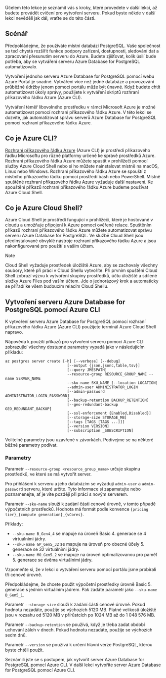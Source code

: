 Účelem této lekce je seznámit vás s kroky, které provedete v další lekci, až budete provádět cvičení pro vytvoření serveru. Pokud byste někde v další lekci nevěděli jak dál, vraťte se do této části.

## <a name="scenario"></a>Scénář

Předpokládejme, že používáte místní databázi PostgreSQL. Vaše společnost se teď chystá rozšířit funkce podpory zařízení, dostupnosti, sledování dat a zpracování přesunutím serveru do Azure. Budete zjišťovat, kolik úsilí bude potřeba, aby se vytváření serveru Azure Database for PostgreSQL automatizovalo.

Vytvoření jednoho serveru Azure Database for PostgreSQL pomocí webu Azure Portal je snadné. Vytváření více než jedné databáze a provozování průběžné údržby jenom pomocí portálu může být únavné. Když budete chtít automatizovat úkoly správy, použijete k vytváření skriptů rozhraní příkazového řádku Azure (Azure CLI).

Vytváření téměř libovolného prostředku v rámci Microsoft Azure je možné automatizovat pomocí rozhraní příkazového řádku Azure. V této lekci se dozvíte, jak automatizovat správu serverů Azure Database for PostgreSQL pomocí rozhraní příkazového řádku Azure.

## <a name="what-is-the-azure-cli"></a>Co je Azure CLI?

[Rozhraní příkazového řádku Azure](https://docs.microsoft.com/cli/azure?azure-portal=true) (Azure CLI) je prostředí příkazového řádku Microsoftu pro různé platformy určené ke správě prostředků Azure. Rozhraní příkazového řádku Azure můžete spustit v prohlížeči pomocí služby Azure Cloud Shell nebo si ho můžete nainstalovat místně na macOS, Linux nebo Windows. Rozhraní příkazového řádku Azure se spouští z místního příkazového řádku pomocí prostředí bash nebo PowerShell. Místně spuštěné rozhraní příkazového řádku Azure vyžaduje další nastavení. Ke spouštění příkazů rozhraní příkazového řádku Azure budeme používat Azure Cloud Shell.

## <a name="what-is-azure-cloud-shell"></a>Co je Azure Cloud Shell?

Azure Cloud Shell je prostředí fungující v prohlížeči, které je hostované v cloudu a umožňuje připojení k Azure pomocí ověřené relace. Spuštěním příkazů rozhraní příkazového řádku Azure můžete automatizovat správu serveru Azure Database for PostgreSQL. Ve službě Cloud Shell jsou předinstalované obvyklé nástroje rozhraní příkazového řádku Azure a jsou nakonfigurované pro použití s vaším účtem.

> [!NOTE]
> Cloud Shell vyžaduje prostředek úložiště Azure, aby se zachovaly všechny soubory, které při práci v Cloud Shellu vytvoříte. Při prvním spuštění Cloud Shell zobrazí výzvu k vytvoření skupiny prostředků, účtu úložiště a sdílené složky Azure Files pod vaším účtem. Jde o jednorázový krok a automaticky se přiřadí ke všem budoucím relacím Cloud Shellu.

## <a name="create-an-azure-database-for-postgresql-server-using-the-azure-cli"></a>Vytvoření serveru Azure Database for PostgreSQL pomocí Azure CLI

K vytvoření serveru Azure Database for PostgreSQL pomocí rozhraní příkazového řádku Azure (Azure CLI) použijete terminál Azure Cloud Shell napravo.

Nápověda k použití příkazů pro vytvoření serveru pomocí Azure CLI zobrazující všechny dostupné parametry vypadá jako v následujícím příkladu:

```azurecli
az postgres server create [-h] [--verbose] [--debug]
                            [--output {json,jsonc,table,tsv}]
                            [--query JMESPATH]
                            --resource-group RESOURCE_GROUP_NAME --name SERVER_NAME
                            --sku-name SKU_NAME [--location LOCATION]
                            --admin-user ADMINISTRATOR_LOGIN
                            [--admin-password ADMINISTRATOR_LOGIN_PASSWORD]
                            [--backup-retention BACKUP_RETENTION]
                            [--geo-redundant-backup GEO_REDUNDANT_BACKUP]
                            [--ssl-enforcement {Enabled,Disabled}]
                            [--storage-size STORAGE_MB]
                            [--tags [TAGS [TAGS ...]]]
                            [--version VERSION]
                            [--subscription _SUBSCRIPTION]

```

Volitelné parametry jsou uzavřené v závorkách. Podívejme se na některé běžné parametry podívat.

### <a name="parameters"></a>Parametry

Parametr `--resource-group <resource_group_name>` určuje skupinu prostředků, ve které se má vytvořit server.

Pro přihlášení k serveru a jeho databázím se vyžadují `admin-user` a `admin-password` serveru, které určíte. Tyto informace si zapamatujte nebo poznamenejte, ať je víte později při práci s novým serverem.

Parametr `--sku-name` slouží k zadání části cenové úrovně, v tomto případě výpočetních prostředků. Hodnota má formát podle konvence `{pricing tier}_{compute generation}_{vCores}`.

Příklady:

- `--sku-name B_Gen4_4` se mapuje na úroveň Basic 4. generace se 4 virtuálními jádry.
- `--sku-name GP_Gen5_32` se mapuje na úroveň pro obecné účely 5. generace se 32 virtuálními jádry.
- `--sku-name MO_Gen5_2` se mapuje na úroveň optimalizovanou pro paměť 5. generace se dvěma virtuálními jádry.

Vzpomeňte si, že v lekci o vytváření serveru pomocí portálu jsme probírali tři cenové úrovně.

Předpokládejme, že chcete použít výpočetní prostředky úrovně Basic 5. generace s jedním virtuálním jádrem. Pak zadáte parametr jako `--sku-name B_Gen5_1`.

Parametr `--storage-size` slouží k zadání části cenové úrovně. Pokud hodnotu nezadáte, použije se výchozích 5120 MB. Platné velikosti úložiště jsou v rozsahu od 5120 MB v přírůstcích po 1024 MB až do 1 048 576 MB.

Parametr `--backup-retention` se používá, když je třeba zadat období uchování záloh v dnech. Pokud hodnotu nezadáte, použije se výchozích sedm dnů.

Parametr `--version` se používá k určení hlavní verze PostgreSQL, kterou byste chtěli použít.

Seznámili jste se s postupem, jak vytvořit server Azure Database for PostgreSQL pomocí Azure CLI. V další lekci vytvoříte server Azure Database for PostgreSQL pomocí Azure CLI.